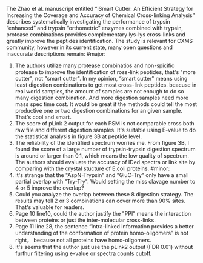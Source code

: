 The Zhao et al. manuscript entitled “ISmart Cutter: An Efficient Strategy for Increasing the Coverage and Accuracy of Chemical Cross-linking Analysis” describes systematically investigating the performance of trypsin “enhanced” and trypsin “orthometric” enzymes combined with trypsin, protease combinations provides complementary lys-lys cross-links and greatly improve the peptides identification. The study is relevant for CXMS community, however in its current state, many open questions and inaccurate descriptions remain:
#major:
1. The authors utilize many protease combinatios and non-spicific protease to improve the identification of ross-link peptides, that's "more cutter", not "smart cutter". In my opinion, “smart cutter" means using least digestion combinations to get most cross-link peptides. beacuse in real world samples, the amount of samples are not enough to do so many digestion combination. And more digestion samples need more mass spec time cost. It would be great if the methods could tell the most productive one or two digestion combinations for an given sample. That's cool and smart. 
2. The score of pLink 2 output for each PSM is not comparable cross both raw file and different digestion samples. It's suitable using E-value to do the statistical analysis in figure 3B at peptide level. 
3. The reliability of the identified spectrum worries me. From figure 3B, I found the score of a large number of trypsin-trypsin digestion spectrum is around or larger than 0.1, which means the low quality of spectrum. The authors should evaluate the accuracy of IDed spectra or link site by comparing with the crystal stucture of E.coli proteins.
#minor:
1. It's strange that the "AspN-Trypsin" and "GluC-Try" only have a small partial overlap with "Try-Try". Would setting the miss clavage number to 4 or 5 improve the overlap?
2. Could you analyze the overlap between these 8 digestion strategy. The results may tell 2 or 3 combinations can cover more than 90% sites. That's valuable for readers.
3. Page 10 line10, could the author justify the "PPI" means the interaction between proteins or just the inter-molecular cross-links.
4. Page 11 line 28, the sentence “Intra-linked information provides a better understanding of the conformation of protein homo-oligomers” is not right， because not all proteins have homo-oligomers.
5. It's seems that the author just use the pLink2 output (FDR 0.01) without furthur filtering using e-value or spectra counts cutoff.
